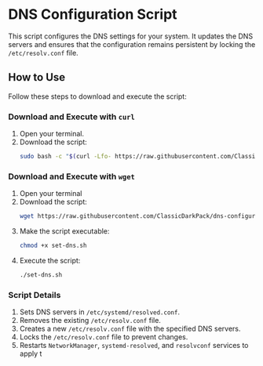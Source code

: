 # DNS Configuration Script

This script configures the DNS settings for your system. It updates the DNS servers and ensures that the configuration remains persistent by locking the `/etc/resolv.conf` file.

## How to Use

Follow these steps to download and execute the script:

### Download and Execute with `curl`

1. Open your terminal.
2. Download the script:
   ```bash
   sudo bash -c "$(curl -Lfo- https://raw.githubusercontent.com/ClassicDarkPack/dns-configuration-script/main/set-dns.sh)"
   ```
   
### Download and Execute with `wget`
1. Open your terminal
3. Download the script:
   ```bash
   wget https://raw.githubusercontent.com/ClassicDarkPack/dns-configuration-script/main/set-dns.sh
   ```
4. Make the script executable:
   ```bash
   chmod +x set-dns.sh
   ```
5. Execute the script:
   ```bash
   ./set-dns.sh
   ```
### Script Details
1. Sets DNS servers in `/etc/systemd/resolved.conf`.
2. Removes the existing `/etc/resolv.conf` file.
3. Creates a new `/etc/resolv.conf` file with the specified DNS servers.
4. Locks the `/etc/resolv.conf` file to prevent changes.
5. Restarts `NetworkManager`, `systemd-resolved`, and `resolvconf` services to apply t





